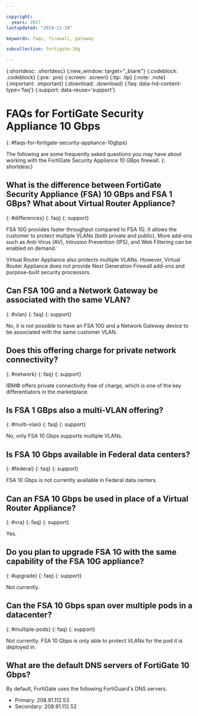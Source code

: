 ```yaml
---

copyright:
  years: 2017
lastupdated: "2019-11-10"

keywords: faqs, firewall, gateway

subcollection: fortigate-10g

---
```


{:shortdesc: .shortdesc}
{:new_window: target="_blank"}
{:codeblock: .codeblock}
{:pre: .pre}
{:screen: .screen}
{:tip: .tip}
{:note: .note}
{:important: .important}
{:download: .download}
{:faq: data-hd-content-type='faq'}
{:support: data-reuse='support'}

# FAQs for FortiGate Security Appliance 10 Gbps
{: #faqs-for-fortigate-security-appliance-10gbps}

The following are some frequently asked questions you may have about working with the FortiGate Security Appliance 10 GBps firewall.
{: shortdesc}

## What is the difference between FortiGate Security Appliance (FSA) 10 GBps and FSA 1 GBps? What about Virtual Router Appliance?
{: #differences}
{: faq}
{: support}

FSA 10G provides faster throughput compared to FSA 1G. It allows the customer to protect multiple VLANs (both private and public). More add-ons such as Anti-Virus (AV), Intrusion Prevention (IPS), and Web Filtering can be enabled on demand.

Virtual Router Appliance also protects multiple VLANs. However, Virtual Router Appliance does not provide Next Generation Firewall add-ons and purpose-built security processors.

## Can FSA 10G and a Network Gateway be associated with the same VLAN?
{: #vlan}
{: faq}
{: support}

No, it is not possible to have an FSA 10G and a Network Gateway device to be associated with the same customer VLAN.

## Does this offering charge for private network connectivity?
{: #network}
{: faq}
{: support}

IBM© offers private connectivity free of charge, which is one of the key differentiators in the marketplace.

## Is FSA 1 GBps also a multi-VLAN offering?
{: #multi-vlan}
{: faq}
{: support}

No, only FSA 10 Gbps supports multiple VLANs.

## Is FSA 10 Gbps available in Federal data centers?
{: #federal}
{: faq}
{: support}

FSA 10 Gbps is not currently available in Federal data centers.

## Can an FSA 10 Gbps be used in place of a Virtual Router Appliance?
{: #vra}
{: faq}
{: support}

Yes.

## Do you plan to upgrade FSA 1G with the same capability of the FSA 10G appliance?
{: #upgrade}
{: faq}
{: support}

Not currently.

## Can the FSA 10 Gbps span over multiple pods in a datacenter?
{: #multiple-pods}
{: faq}
{: support}

Not currently. FSA 10 Gbps is only able to protect VLANs for the pod it is deployed in.

## What are the default DNS servers of FortiGate 10 Gbps?

By default, FortiGate uses the following FortiGuard's DNS servers.

* Primary: 208.91.112.53
* Secondary: 208.91.112.52
